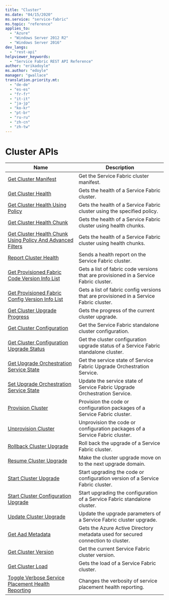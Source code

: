 ```yaml
---
title: "Cluster"
ms.date: "04/15/2020"
ms.service: "service-fabric"
ms.topic: "reference"
applies_to: 
  - "Azure"
  - "Windows Server 2012 R2"
  - "Windows Server 2016"
dev_langs: 
  - "rest-api"
helpviewer_keywords: 
  - "Service Fabric REST API Reference"
author: "erikadoyle"
ms.author: "edoyle"
manager: "gwallace"
translation.priority.mt: 
  - "de-de"
  - "es-es"
  - "fr-fr"
  - "it-it"
  - "ja-jp"
  - "ko-kr"
  - "pt-br"
  - "ru-ru"
  - "zh-cn"
  - "zh-tw"
---
```

# Cluster APIs

| Name | Description |
| --- | --- |
| [Get Cluster Manifest](sfclient-v71-api-getclustermanifest.md) | Get the Service Fabric cluster manifest.<br/> |
| [Get Cluster Health](sfclient-v71-api-getclusterhealth.md) | Gets the health of a Service Fabric cluster.<br/> |
| [Get Cluster Health Using Policy](sfclient-v71-api-getclusterhealthusingpolicy.md) | Gets the health of a Service Fabric cluster using the specified policy.<br/> |
| [Get Cluster Health Chunk](sfclient-v71-api-getclusterhealthchunk.md) | Gets the health of a Service Fabric cluster using health chunks.<br/> |
| [Get Cluster Health Chunk Using Policy And Advanced Filters](sfclient-v71-api-getclusterhealthchunkusingpolicyandadvancedfilters.md) | Gets the health of a Service Fabric cluster using health chunks.<br/> |
| [Report Cluster Health](sfclient-v71-api-reportclusterhealth.md) | Sends a health report on the Service Fabric cluster.<br/> |
| [Get Provisioned Fabric Code Version Info List](sfclient-v71-api-getprovisionedfabriccodeversioninfolist.md) | Gets a list of fabric code versions that are provisioned in a Service Fabric cluster.<br/> |
| [Get Provisioned Fabric Config Version Info List](sfclient-v71-api-getprovisionedfabricconfigversioninfolist.md) | Gets a list of fabric config versions that are provisioned in a Service Fabric cluster.<br/> |
| [Get Cluster Upgrade Progress](sfclient-v71-api-getclusterupgradeprogress.md) | Gets the progress of the current cluster upgrade.<br/> |
| [Get Cluster Configuration](sfclient-v71-api-getclusterconfiguration.md) | Get the Service Fabric standalone cluster configuration.<br/> |
| [Get Cluster Configuration Upgrade Status](sfclient-v71-api-getclusterconfigurationupgradestatus.md) | Get the cluster configuration upgrade status of a Service Fabric standalone cluster.<br/> |
| [Get Upgrade Orchestration Service State](sfclient-v71-api-getupgradeorchestrationservicestate.md) | Get the service state of Service Fabric Upgrade Orchestration Service.<br/> |
| [Set Upgrade Orchestration Service State](sfclient-v71-api-setupgradeorchestrationservicestate.md) | Update the service state of Service Fabric Upgrade Orchestration Service.<br/> |
| [Provision Cluster](sfclient-v71-api-provisioncluster.md) | Provision the code or configuration packages of a Service Fabric cluster.<br/> |
| [Unprovision Cluster](sfclient-v71-api-unprovisioncluster.md) | Unprovision the code or configuration packages of a Service Fabric cluster.<br/> |
| [Rollback Cluster Upgrade](sfclient-v71-api-rollbackclusterupgrade.md) | Roll back the upgrade of a Service Fabric cluster.<br/> |
| [Resume Cluster Upgrade](sfclient-v71-api-resumeclusterupgrade.md) | Make the cluster upgrade move on to the next upgrade domain.<br/> |
| [Start Cluster Upgrade](sfclient-v71-api-startclusterupgrade.md) | Start upgrading the code or configuration version of a Service Fabric cluster.<br/> |
| [Start Cluster Configuration Upgrade](sfclient-v71-api-startclusterconfigurationupgrade.md) | Start upgrading the configuration of a Service Fabric standalone cluster.<br/> |
| [Update Cluster Upgrade](sfclient-v71-api-updateclusterupgrade.md) | Update the upgrade parameters of a Service Fabric cluster upgrade.<br/> |
| [Get Aad Metadata](sfclient-v71-api-getaadmetadata.md) | Gets the Azure Active Directory metadata used for secured connection to cluster.<br/> |
| [Get Cluster Version](sfclient-v71-api-getclusterversion.md) | Get the current Service Fabric cluster version.<br/> |
| [Get Cluster Load](sfclient-v71-api-getclusterload.md) | Gets the load of a Service Fabric cluster.<br/> |
| [Toggle Verbose Service Placement Health Reporting](sfclient-v71-api-toggleverboseserviceplacementhealthreporting.md) | Changes the verbosity of service placement health reporting.<br/> |

